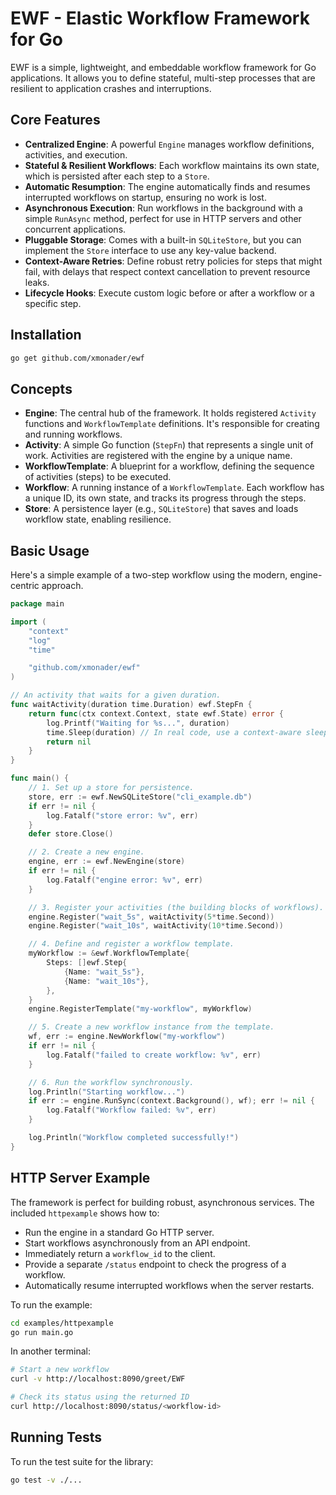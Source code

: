 # EWF - Elastic Workflow Framework for Go

EWF is a simple, lightweight, and embeddable workflow framework for Go applications. It allows you to define stateful, multi-step processes that are resilient to application crashes and interruptions.

## Core Features

*   **Centralized Engine**: A powerful `Engine` manages workflow definitions, activities, and execution.
*   **Stateful & Resilient Workflows**: Each workflow maintains its own state, which is persisted after each step to a `Store`.
*   **Automatic Resumption**: The engine automatically finds and resumes interrupted workflows on startup, ensuring no work is lost.
*   **Asynchronous Execution**: Run workflows in the background with a simple `RunAsync` method, perfect for use in HTTP servers and other concurrent applications.
*   **Pluggable Storage**: Comes with a built-in `SQLiteStore`, but you can implement the `Store` interface to use any key-value backend.
*   **Context-Aware Retries**: Define robust retry policies for steps that might fail, with delays that respect context cancellation to prevent resource leaks.
*   **Lifecycle Hooks**: Execute custom logic before or after a workflow or a specific step.

## Installation

```sh
go get github.com/xmonader/ewf
```

## Concepts

*   **Engine**: The central hub of the framework. It holds registered `Activity` functions and `WorkflowTemplate` definitions. It's responsible for creating and running workflows.
*   **Activity**: A simple Go function (`StepFn`) that represents a single unit of work. Activities are registered with the engine by a unique name.
*   **WorkflowTemplate**: A blueprint for a workflow, defining the sequence of activities (steps) to be executed.
*   **Workflow**: A running instance of a `WorkflowTemplate`. Each workflow has a unique ID, its own state, and tracks its progress through the steps.
*   **Store**: A persistence layer (e.g., `SQLiteStore`) that saves and loads workflow state, enabling resilience.

## Basic Usage

Here's a simple example of a two-step workflow using the modern, engine-centric approach.

```go
package main

import (
	"context"
	"log"
	"time"

	"github.com/xmonader/ewf"
)

// An activity that waits for a given duration.
func waitActivity(duration time.Duration) ewf.StepFn {
	return func(ctx context.Context, state ewf.State) error {
		log.Printf("Waiting for %s...", duration)
		time.Sleep(duration) // In real code, use a context-aware sleep!
		return nil
	}
}

func main() {
	// 1. Set up a store for persistence.
	store, err := ewf.NewSQLiteStore("cli_example.db")
	if err != nil {
		log.Fatalf("store error: %v", err)
	}
	defer store.Close()

	// 2. Create a new engine.
	engine, err := ewf.NewEngine(store)
	if err != nil {
		log.Fatalf("engine error: %v", err)
	}

	// 3. Register your activities (the building blocks of workflows).
	engine.Register("wait_5s", waitActivity(5*time.Second))
	engine.Register("wait_10s", waitActivity(10*time.Second))

	// 4. Define and register a workflow template.
	myWorkflow := &ewf.WorkflowTemplate{
		Steps: []ewf.Step{
			{Name: "wait_5s"},
			{Name: "wait_10s"},
		},
	}
	engine.RegisterTemplate("my-workflow", myWorkflow)

	// 5. Create a new workflow instance from the template.
	wf, err := engine.NewWorkflow("my-workflow")
	if err != nil {
		log.Fatalf("failed to create workflow: %v", err)
	}

	// 6. Run the workflow synchronously.
	log.Println("Starting workflow...")
	if err := engine.RunSync(context.Background(), wf); err != nil {
		log.Fatalf("Workflow failed: %v", err)
	}

	log.Println("Workflow completed successfully!")
}
```

## HTTP Server Example

The framework is perfect for building robust, asynchronous services. The included `httpexample` shows how to:

*   Run the engine in a standard Go HTTP server.
*   Start workflows asynchronously from an API endpoint.
*   Immediately return a `workflow_id` to the client.
*   Provide a separate `/status` endpoint to check the progress of a workflow.
*   Automatically resume interrupted workflows when the server restarts.

To run the example:

```sh
cd examples/httpexample
go run main.go
```

In another terminal:

```sh
# Start a new workflow
curl -v http://localhost:8090/greet/EWF

# Check its status using the returned ID
curl http://localhost:8090/status/<workflow-id>
```

## Running Tests

To run the test suite for the library:

```sh
go test -v ./...
```
